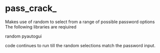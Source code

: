 # pass_crack_
Makes use of random to select from a range of possible password options
The following libraries are reqiuired

random
pyautogui

code continues to run till the random selections match the password input.
